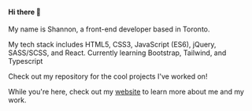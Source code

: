 #### Hi there 👋

My name is Shannon, a front-end developer based in Toronto. 

My tech stack includes HTML5, CSS3, JavaScript (ES6), jQuery, SASS/SCSS, and React.
Currently learning Bootstrap, Tailwind, and Typescript 

Check out my repository for the cool projects I've worked on!

While you're here, check out my <a href="https://www.shannontao.dev/">website</a> to learn more about me and my work.

<!--
**shanningtatum/shanningtatum** is a ✨ _special_ ✨ repository because its `README.md` (this file) appears on your GitHub profile.

Here are some ideas to get you started:

- 🔭 I’m currently working on ...
- 🌱 I’m currently learning ...
- 👯 I’m looking to collaborate on ...
- 🤔 I’m looking for help with ...
- 💬 Ask me about ...
- 📫 How to reach me: ...
- 😄 Pronouns: ...
- ⚡ Fun fact: ...
-->
